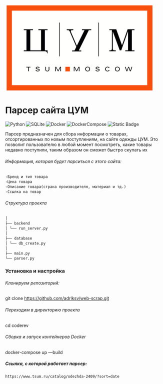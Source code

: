 ![Project logo](image/logo.png)


# Парсер сайта ЦУМ

![Python](https://img.shields.io/badge/Python_3.10-blue?logo=python&logoColor=yellow)
![SQLite](https://img.shields.io/badge/SQLite-purple?logo=SQLite&logoColor=blue)
![Docker](https://img.shields.io/badge/Docker-grey?logo=Docker&logoColor=blue)
![DockerCompose](https://img.shields.io/badge/DockerCompose-blue)
![Static Badge](https://img.shields.io/badge/FastAPI-black?logo=FastAPI)

Парсер предназначен для сбора информации о товарах, отсортированных по новым поступлениям, на сайте одежды ЦУМ. Это позволит пользователю в любой момент посмотреть, какие товары недавно поступили, таким образом он сможет быстро скупать их

###### Информация, которая будет парситься с этого сайта:
    -Бренд и тип товара
    -Цена товара
    -Описание товара(страна производителя, материал и тд.)
    -Ссылка на товар


###### Структура проекта
    │
    ├── backend
    │ └── run_server.py
    │
    ├── database
    │ └── db_create.py
    │
    ├── main.py
    └── parser.py


### Установка и настройка
###### Клонируем репозиторий:
git clone https://github.com/adrlksv/web-scrap.git

###### Переходим в директорию проекта
cd coderev

###### Сборка и запуск контейнеров Docker
docker-compose up —build


##### Ссылка, с которой работает парсер:
    https://www.tsum.ru/catalog/odezhda-2409/?sort=date

